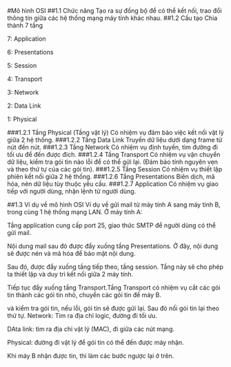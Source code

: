 #Mô hình OSI
##1.1 Chức năng
Tạo ra sự đồng bộ để có thể kết nối, trao đổi thông tin giữa các hệ thống mạng máy tính khác nhau.
##1.2 Cấu tạo
Chia thành 7 tầng

7: Application

6: Presentations

5: Session

4: Transport

3: Network

2: Data Link

1: Physical

###1.2.1 Tầng Physical (Tầng vật lý)
Có nhiệm vụ đảm bảo việc kết nối vật lý giữa 2 hệ thống.
###1.2.2 Tầng Data Link
Truyền dữ liệu dưới dạng frame từ nút đến nút.
###1.2.3 Tầng Network
Có nhiệm vụ định tuyến, tìm đường đi tối ưu để đến được đích.
###1.2.4 Tầng Transport
Có nhiệm vụ vận chuyển dữ liệu, kiểm tra gói tin nào lỗi để có thể gửi lại. (Đảm bảo tính
nguyên vẹn và theo thứ tự của các gói tin).
###1.2.5 Tầng Session
Có nhiệm vụ thiết lập phiên kết nối giữa 2 hệ thống.
###1.2.6 Tầng Presentations
Biên dịch, mã hóa, nén dữ liệu tùy thuộc yêu cầu.
###1.2.7 Application
Có nhiệm vụ giao tiếp với người dùng, nhận lệnh từ người dùng.

##1.3 Ví dụ về mô hình OSI
Ví dụ về gửi mail từ máy tính A sang máy tính B, trong cùng 1 hệ thống mạng LAN.
Ở máy tính A:

Tầng application cung cấp port 25, giao thức SMTP để người dùng có thể gửi mail.

Nội dung mail sau đó được đẩy xuống tầng Presentations. Ở đây, nội dung sẽ được nén và mã hóa
để bảo mật nội dung.

Sau đó, được đẩy xuống tầng tiếp theo, tầng session. Tầng này sẽ cho phép ta thiết lập và duy trì
kết nối giữa 2 máy tính.

Tiếp tục đẩy xuống tầng Transport.Tầng Transport có nhiệm vụ cắt các gói tin thành các
gói tin nhỏ, chuyển các gói tin để máy B.

và kiểm tra gói tin, nếu lỗi, gói tin sẽ được gửi lại. Sau đó nối gói tin lại theo thứ tự.
Network: Tìm ra địa chỉ logic, đường đi tối ưu.

DAta link: tìm ra địa chỉ vật lý (MAC), đi giữa các nút mạng.

Physical: đường đi vật lý để gói tin có thể đến được máy nhận.

Khi máy B nhận được tin, thì làm các bước ngược lại ở trên.
